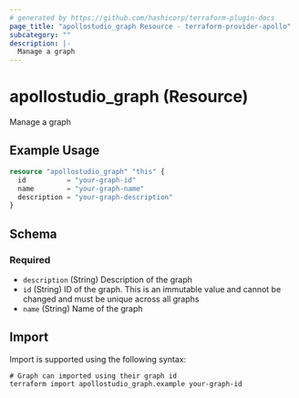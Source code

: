 ```yaml
---
# generated by https://github.com/hashicorp/terraform-plugin-docs
page_title: "apollostudio_graph Resource - terraform-provider-apollo"
subcategory: ""
description: |-
  Manage a graph
---
```


# apollostudio_graph (Resource)

Manage a graph

## Example Usage

```terraform
resource "apollostudio_graph" "this" {
  id          = "your-graph-id"
  name        = "your-graph-name"
  description = "your-graph-description"
}
```

<!-- schema generated by tfplugindocs -->
## Schema

### Required

- `description` (String) Description of the graph
- `id` (String) ID of the graph. This is an immutable value and cannot be changed and must be unique across all graphs
- `name` (String) Name of the graph

## Import

Import is supported using the following syntax:

```shell
# Graph can imported using their graph id
terraform import apollostudio_graph.example your-graph-id
```
